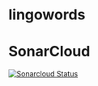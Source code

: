 # lingowords

# SonarCloud 

[![Sonarcloud Status](https://sonarcloud.io/api/project_badges/measure?project=sohaibelb_lingowords&metric=alert_status)](https://sonarcloud.io/dashboard?id=sohaibelb_lingowords)



